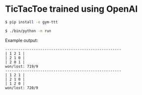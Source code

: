 # TicTacToe trained using OpenAI


```bash
$ pip install -e gym-ttt
```

```bash
$ ./bin/python -m run
```

Example output:

```
-----------------------------------------------------
| 1 2 1 |
| 2 1 0 |
| 2 0 1 |
won/lost: 719/9
-----------------------------------------------------
| 1 2 1 |
| 2 1 0 |
| 1 2 0 |
won/lost: 720/9
```
